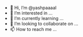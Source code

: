 - 👋 Hi, I’m @yashpaaaal
- 👀 I’m interested in ...
- 🌱 I’m currently learning ...
- 💞️ I’m looking to collaborate on ...
- 📫 How to reach me ...

<!---
yashpaaaal/yashpaaaal is a ✨ special ✨ repository because its `README.md` (this file) appears on your GitHub profile.
You can click the Preview link to take a look at your changes.
--->
